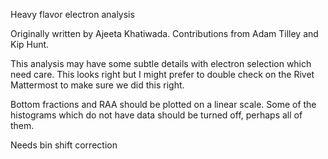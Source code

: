 Heavy flavor electron analysis

Originally written by Ajeeta Khatiwada.  Contributions from Adam Tilley and Kip Hunt.

This analysis may have some subtle details with electron selection which need care.  This looks right but I might prefer to double check on the Rivet Mattermost to make sure we did this right.

Bottom fractions and RAA should be plotted on a linear scale.
Some of the histograms which do not have data should be turned off, perhaps all of them.

Needs bin shift correction
